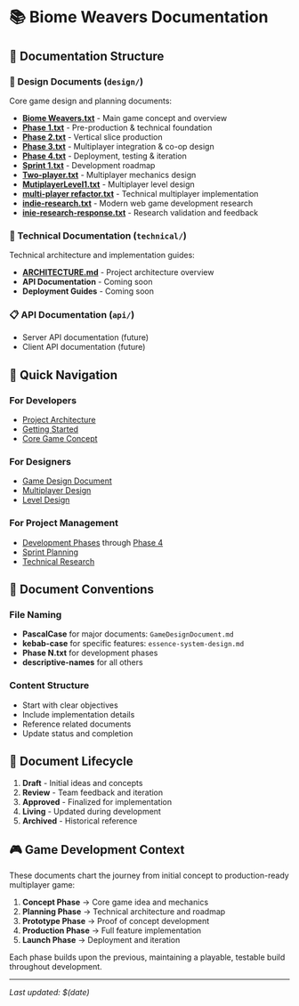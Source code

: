 # 📚 Biome Weavers Documentation

## 📖 Documentation Structure

### 🎨 Design Documents (`design/`)
Core game design and planning documents:

- **[Biome Weavers.txt](design/Biome%20Weavers.txt)** - Main game concept and overview
- **[Phase 1.txt](design/Phase%201.txt)** - Pre-production & technical foundation
- **[Phase 2.txt](design/Phase%202.txt)** - Vertical slice production
- **[Phase 3.txt](design/Phase%203.txt)** - Multiplayer integration & co-op design
- **[Phase 4.txt](design/Phase%204.txt)** - Deployment, testing & iteration
- **[Sprint 1.txt](design/Sprint%201.txt)** - Development roadmap
- **[Two-player.txt](design/Two-player.txt)** - Multiplayer mechanics design
- **[MutiplayerLevel1.txt](design/MutiplayerLevel1.txt)** - Multiplayer level design
- **[multi-player refactor.txt](design/multi-player%20refactor.txt)** - Technical multiplayer implementation
- **[indie-research.txt](design/indie-research.txt)** - Modern web game development research
- **[inie-research-response.txt](design/inie-research-response.txt)** - Research validation and feedback

### 🔧 Technical Documentation (`technical/`)
Technical architecture and implementation guides:

- **[ARCHITECTURE.md](../ARCHITECTURE.md)** - Project architecture overview
- **API Documentation** - Coming soon
- **Deployment Guides** - Coming soon

### 📋 API Documentation (`api/`)
- Server API documentation (future)
- Client API documentation (future)

## 🎯 Quick Navigation

### For Developers
- [Project Architecture](../ARCHITECTURE.md)
- [Getting Started](../README.md)
- [Core Game Concept](design/Biome%20Weavers.txt)

### For Designers
- [Game Design Document](design/Biome%20Weavers.txt)
- [Multiplayer Design](design/Two-player.txt)
- [Level Design](design/MutiplayerLevel1.txt)

### For Project Management
- [Development Phases](design/Phase%201.txt) through [Phase 4](design/Phase%204.txt)
- [Sprint Planning](design/Sprint%201.txt)
- [Technical Research](design/indie-research.txt)

## 📝 Document Conventions

### File Naming
- **PascalCase** for major documents: `GameDesignDocument.md`
- **kebab-case** for specific features: `essence-system-design.md`
- **Phase N.txt** for development phases
- **descriptive-names** for all others

### Content Structure
- Start with clear objectives
- Include implementation details
- Reference related documents
- Update status and completion

## 🔄 Document Lifecycle

1. **Draft** - Initial ideas and concepts
2. **Review** - Team feedback and iteration
3. **Approved** - Finalized for implementation
4. **Living** - Updated during development
5. **Archived** - Historical reference

## 🎮 Game Development Context

These documents chart the journey from initial concept to production-ready multiplayer game:

1. **Concept Phase** → Core game idea and mechanics
2. **Planning Phase** → Technical architecture and roadmap  
3. **Prototype Phase** → Proof of concept development
4. **Production Phase** → Full feature implementation
5. **Launch Phase** → Deployment and iteration

Each phase builds upon the previous, maintaining a playable, testable build throughout development.

---

*Last updated: $(date)* 